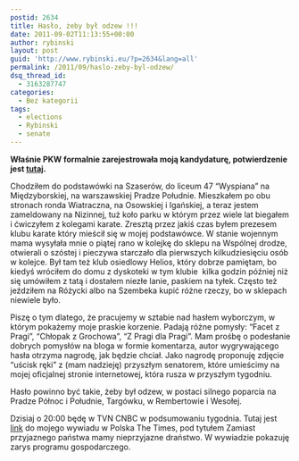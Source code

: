 ```yaml
---
postid: 2634
title: Hasło, żeby był odzew !!!
date: 2011-09-02T11:13:55+00:00
author: rybinski
layout: post
guid: 'http://www.rybinski.eu/?p=2634&lang=all'
permalink: /2011/09/haslo-zeby-byl-odzew/
dsq_thread_id:
  - 3163287747
categories:
  - Bez kategorii
tags:
  - elections
  - Rybinski
  - senate
---
```

**Właśnie PKW formalnie zarejestrowała moją kandydaturę, potwierdzenie jest [tutaj](http://wybory2011.pkw.gov.pl/kom/pl/6cad9c27c7a0d44a38424cf135a2fd52.html).** 

Chodziłem do podstawówki na Szaserów, do liceum 47 “Wyspiana” na Międzyborskiej, na warszawskiej Pradze Południe. Mieszkałem po obu stronach ronda Wiatraczna, na Osowskiej i Igańskiej, a teraz jestem zameldowany na Nizinnej, tuż koło parku w którym przez wiele lat biegałem i ćwiczyłem z kolegami karate. Zresztą przez jakiś czas byłem prezesem klubu karate który mieścił się w mojej podstawówce. W stanie wojennym mama wysyłała mnie o piątej rano w kolejkę do sklepu na Wspólnej drodze, otwierali o szóstej i pieczywa starczało dla pierwszych kilkudziesięciu osób w kolejce. Był tam też klub osiedlowy Helios, który dobrze pamiętam, bo kiedyś wróciłem do domu z dyskoteki w tym klubie  kilka godzin później niż się umówiłem z tatą i dostałem niezłe lanie, paskiem na tyłek. Często też jeździłem na Różycki albo na Szembeka kupić różne rzeczy, bo w sklepach niewiele było.

Piszę o tym dlatego, że pracujemy w sztabie nad hasłem wyborczym, w którym pokażemy moje praskie korzenie. Padają różne pomysły: “Facet z Pragi”, “Chłopak z Grochowa”, “Z Pragi dla Pragi”. Mam prośbę o podesłanie dobrych pomysłów na bloga w formie komentarza, autor wygrywającego hasła otrzyma nagrodę, jak będzie chciał. Jako nagrodę proponuję zdjęcie “uścisk ręki” z (mam nadzieję) przyszłym senatorem, które umieścimy na mojej oficjalnej stronie internetowej, która rusza w przyszłym tygodniu.

Hasło powinno być takie, żeby był odzew, w postaci silnego poparcia na Pradze Północ i Południe, Targówku, w Rembertowie i Wesołej.

Dzisiaj o 20:00 będę w TVN CNBC w podsumowaniu tygodnia. Tutaj jest [link](http://www.polskatimes.pl/opinie/forumautorow/445938,prof-rybinski-zamiast-przyjaznego-panstwa-mamy-nieprzyjazne,id,t.html) do mojego wywiadu w Polska The Times, pod tytułem Zamiast przyjaznego państwa mamy nieprzyjazne draństwo. W wywiadzie pokazuję zarys programu gospodarczego.
